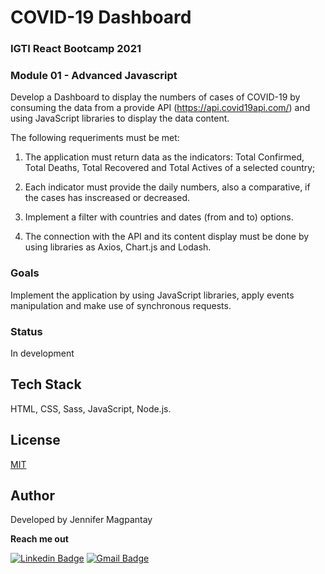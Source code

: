 # COVID-19 Dashboard

### IGTI React Bootcamp 2021

### Module 01 - Advanced Javascript

Develop a Dashboard to display the numbers of cases of COVID-19 by consuming the data from a provide API (https://api.covid19api.com/) and using JavaScript libraries to display the data content. 

The following requeriments must be met:

1. The application must return data as the indicators: Total Confirmed, Total Deaths, Total Recovered and Total Actives of a selected country;

2. Each indicator must provide the daily numbers, also a comparative, if the cases has inscreased or decreased.

3. Implement a filter with countries and dates (from and to) options.

4. The connection with the API and its content display must be done by using libraries as Axios, Chart.js and Lodash.

### Goals

Implement the application by using JavaScript libraries, apply events manipulation and make use of synchronous requests.

### Status

In development

## Tech Stack

HTML, CSS, Sass, JavaScript, Node.js.

## License

[MIT](https://choosealicense.com/licenses/mit/)

    
## Author

Developed by Jennifer Magpantay 

**Reach me out** 

[![Linkedin Badge](https://img.shields.io/badge/-Jennifer-blue?style=flat-square&logo=Linkedin&logoColor=white&link=https://www.linkedin.com/in/jennifermagpantay/)](https://www.linkedin.com/in/jennifermagpantay/) [![Gmail Badge](https://img.shields.io/badge/-jennifer.magpantay@gmail.com-c14438?style=flat-square&logo=Gmail&logoColor=white&link=mailto:jennifer.magpantay@gmail.com)](mailto:jennifer.magpantay@gmail.com)